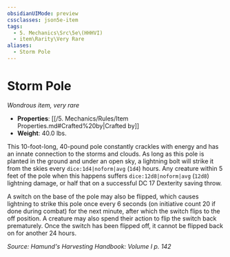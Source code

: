 ```yaml
---
obsidianUIMode: preview
cssclasses: json5e-item
tags:
  - 5. Mechanics\Src\5e\(HHHVI)
  - item\Rarity\Very Rare
aliases:
  - Storm Pole
---
```

# Storm Pole
*Wondrous item, very rare*  

- **Properties**: [[/5. Mechanics/Rules/Item Properties.md#Crafted%20by\|Crafted by]]
- **Weight**: 40.0 lbs.

This 10-foot-long, 40-pound pole constantly crackles with energy and has an innate connection to the storms and clouds. As long as this pole is planted in the ground and under an open sky, a lightning bolt will strike it from the skies every `dice:1d4|noform|avg` (`1d4`) hours. Any creature within 5 feet of the pole when this happens suffers `dice:12d8|noform|avg` (`12d8`) lightning damage, or half that on a successful DC 17 Dexterity saving throw.

A switch on the base of the pole may also be flipped, which causes lightning to strike this pole once every 6 seconds (on initiative count 20 if done during combat) for the next minute, after which the switch flips to the off position. A creature may also spend their action to flip the switch back prematurely. Once the switch has been flipped off, it cannot be flipped back on for another 24 hours.

*Source: Hamund's Harvesting Handbook: Volume I p. 142*
